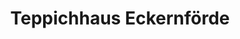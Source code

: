 ---
title: "Teppichhaus Eckernförde"
url: /eckernfoerde/teppichhaus-eckernfoerde/
shop: Teppiche
---